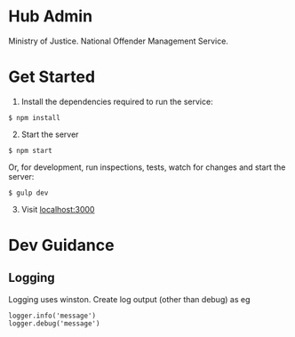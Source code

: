 Hub Admin
====

Ministry of Justice.
National Offender Management Service.

# Get Started

1. Install the dependencies required to run the service:

  ```
  $ npm install
  ```  
2. Start the server

  ```   
  $ npm start
  ```

   Or, for development, run inspections, tests, watch for changes and start the server:
   
  ```   
  $ gulp dev
  ```
3. Visit [localhost:3000](http://localhost:3000/)


# Dev Guidance

## Logging

Logging uses winston. Create log output (other than debug) as eg

```
logger.info('message')
logger.debug('message')
```

